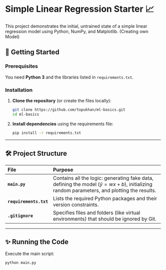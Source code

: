 # Simple Linear Regression Starter 📈

This project demonstrates the initial, untrained state of a simple linear regression model using Python, NumPy, and Matplotlib. (Creating own Model)

## 🚀 Getting Started

### Prerequisites

You need **Python 3** and the libraries listed in `requirements.txt`.

### Installation

1.  **Clone the repository** (or create the files locally):
    ```bash
    git clone https://github.com/topukhan/ml-basics.git
    cd ml-basics
    ```

2.  **Install dependencies** using the requirements file:
    ```bash
    pip install -r requirements.txt
    ```

---

## 🛠️ Project Structure

| File | Purpose |
| :--- | :--- |
| **`main.py`** | Contains all the logic: generating fake data, defining the model ($\hat{y} = wx + b$), initializing random parameters, and plotting the results. |
| **`requirements.txt`** | Lists the required Python packages and their version constraints. |
| **`.gitignore`** | Specifies files and folders (like virtual environments) that should be ignored by Git. |

---

## ✨ Running the Code

Execute the main script:

```bash
python main.py